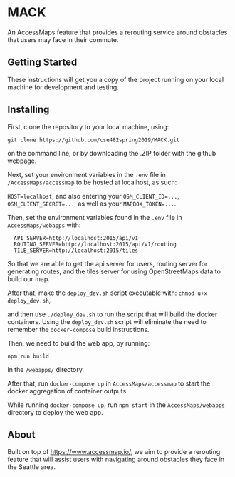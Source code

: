 # MACK

An AccessMaps feature that provides a rerouting service around obstacles that users may face in their commute.

## Getting Started

These instructions will get you a copy of the project running on your local machine for development and testing.

## Installing

First, clone the repository to your local machine, using:

`git clone https://github.com/cse482spring2019/MACK.git`

on the command line, or by downloading the .ZIP folder with the github webpage.

Next, set your environment variables in the `.env` file in `/AccessMaps/accessmap` to be hosted at localhost, as such:

`HOST=localhost`, and also entering your `OSM_CLIENT_ID=...`, `OSM_CLIENT_SECRET=...`, as well as your `MAPBOX_TOKEN=...`.

Then, set the environment variables found in the `.env` file in `AccessMaps/webapps` with:

```
  API_SERVER=http://localhost:2015/api/v1
  ROUTING_SERVER=http://localhost:2015/api/v1/routing
  TILE_SERVER=http://localhost:2015/tiles
```

So that we are able to get the api server for users, routing server for generating routes, and the tiles server for using OpenStreetMaps data to build our map.

After that, make the `deploy_dev.sh` script executable with: `chmod u+x deploy_dev.sh`,

and then use
`./deploy_dev.sh` to run the script that will build the docker containers. Using the `deploy_dev.sh` script will eliminate the need to remember the `docker-compose` build instructions.

Then, we need to build the web app, by running:

`npm run build`

in the `/webapps/` directory.

After that, run `docker-compose up` in `AccessMaps/accessmap` to start the docker aggregation of container outputs.

While running `docker-compose up`, run `npm start` in the `AccessMaps/webapps` directory to deploy the web app.

## About

Built on top of https://www.accessmap.io/, we aim to provide a rerouting feature that will assist users with navigating around obstacles they face in the Seattle area.
